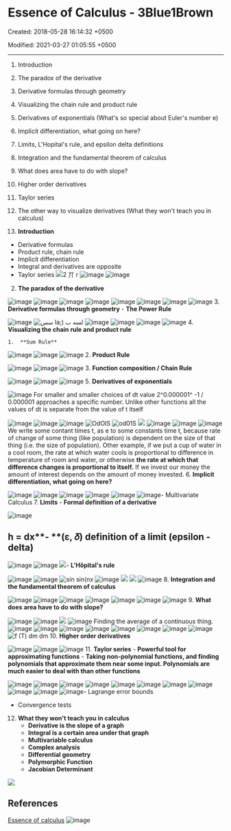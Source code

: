 # Essence of Calculus - 3Blue1Brown

Created: 2018-05-28 16:14:32 +0500

Modified: 2021-03-27 01:05:55 +0500

---

1.  Introduction

2.  The paradox of the derivative

3.  Derivative formulas through geometry

4.  Visualizing the chain rule and product rule

5.  Derivatives of exponentials (What's so special about Euler's number e)

6.  Implicit differentiation, what going on here?

7.  Limits, L'Hopital's rule, and epsilon delta definitions

8.  Integration and the fundamental theorem of calculus

9.  What does area have to do with slope?

10. Higher order derivatives

11. Taylor series

12. The other way to visualize derivatives (What they won't teach you in calculus)
1.  **Introduction**
-   Derivative formulas
-   Product rule, chain rule
-   Implicit differentiation
-   Integral and derivatives are opposite
-   Taylor series
![2 丌 r ](media/Essence-of-Calculus---3Blue1Brown-image1.png)
![image](media/Essence-of-Calculus---3Blue1Brown-image2.png)
![image](media/Essence-of-Calculus---3Blue1Brown-image3.png)
2.  **The paradox of the derivative**

![image](media/Essence-of-Calculus---3Blue1Brown-image4.png)
![image](media/Essence-of-Calculus---3Blue1Brown-image5.png)
![image](media/Essence-of-Calculus---3Blue1Brown-image6.png)
![image](media/Essence-of-Calculus---3Blue1Brown-image7.png)
![image](media/Essence-of-Calculus---3Blue1Brown-image8.png)
![image](media/Essence-of-Calculus---3Blue1Brown-image9.png)
![image](media/Essence-of-Calculus---3Blue1Brown-image10.png)
![image](media/Essence-of-Calculus---3Blue1Brown-image11.png)
3.  **Derivative formulas through geometry**
    -   **The Power Rule**

![image](media/Essence-of-Calculus---3Blue1Brown-image12.png)
![سس la;) لسه ب ](media/Essence-of-Calculus---3Blue1Brown-image13.png)
![image](media/Essence-of-Calculus---3Blue1Brown-image14.png)
![image](media/Essence-of-Calculus---3Blue1Brown-image15.png)
![image](media/Essence-of-Calculus---3Blue1Brown-image16.png)
![image](media/Essence-of-Calculus---3Blue1Brown-image17.png)
4.  **Visualizing the chain rule and product rule**

    1.  **Sum Rule**

![image](media/Essence-of-Calculus---3Blue1Brown-image18.png)
![image](media/Essence-of-Calculus---3Blue1Brown-image19.png)
![image](media/Essence-of-Calculus---3Blue1Brown-image20.png)
2.  **Product Rule**

![image](media/Essence-of-Calculus---3Blue1Brown-image21.png)
![image](media/Essence-of-Calculus---3Blue1Brown-image22.png)
![image](media/Essence-of-Calculus---3Blue1Brown-image23.png)
3.  **Function composition / Chain Rule**

![image](media/Essence-of-Calculus---3Blue1Brown-image24.png)
![image](media/Essence-of-Calculus---3Blue1Brown-image25.png)
![image](media/Essence-of-Calculus---3Blue1Brown-image26.png)
5.  **Derivatives of exponentials**

![image](media/Essence-of-Calculus---3Blue1Brown-image27.png)
For smaller and smaller choices of dt value 2^0.000001^ -1 / 0.000001 approaches a specific number. Unlike other functions all the values of dt is separate from the value of t itself

![image](media/Essence-of-Calculus---3Blue1Brown-image28.png)
![image](media/Essence-of-Calculus---3Blue1Brown-image29.png)
![image](media/Essence-of-Calculus---3Blue1Brown-image30.png)
![OdOIS ](media/Essence-of-Calculus---3Blue1Brown-image31.png)
![od01S ](media/Essence-of-Calculus---3Blue1Brown-image32.png)
![](media/Essence-of-Calculus---3Blue1Brown-image33.png)
![image](media/Essence-of-Calculus---3Blue1Brown-image34.png)
![image](media/Essence-of-Calculus---3Blue1Brown-image35.png)
![image](media/Essence-of-Calculus---3Blue1Brown-image36.png)
We write some contant times t, as e to some constants time t, because rate of change of some thing (like population) is dependent on the size of that thing (i.e. the size of population). Other example, if we put a cup of water in a cool room, the rate at which water cools is proportional to difference in temperature of room and water, or otherwise **the rate at which that difference changes is proportional to itself.** If we invest our money the amount of interest depends on the amount of money invested.
6.  **Implicit differentiation, what going on here?**

![image](media/Essence-of-Calculus---3Blue1Brown-image37.png)
![image](media/Essence-of-Calculus---3Blue1Brown-image38.png)
![image](media/Essence-of-Calculus---3Blue1Brown-image39.png)
![image](media/Essence-of-Calculus---3Blue1Brown-image40.png)
![image](media/Essence-of-Calculus---3Blue1Brown-image41.png)
![image](media/Essence-of-Calculus---3Blue1Brown-image42.png)-   Multivariate Calculus
7.  **Limits**
    -   **Formal definition of a derivative**

![image](media/Essence-of-Calculus---3Blue1Brown-image43.png)
## h = dx**-   **(ε, 𝛿) definition of a limit (epsilon - delta)

![image](media/Essence-of-Calculus---3Blue1Brown-image44.png)
![image](media/Essence-of-Calculus---3Blue1Brown-image45.png)
![](media/Essence-of-Calculus---3Blue1Brown-image46.png)-   **L'Hôpital's rule**

![image](media/Essence-of-Calculus---3Blue1Brown-image47.png)
![image](media/Essence-of-Calculus---3Blue1Brown-image48.png)
![sin sin(nx ](media/Essence-of-Calculus---3Blue1Brown-image49.png)
![image](media/Essence-of-Calculus---3Blue1Brown-image50.png)
![](media/Essence-of-Calculus---3Blue1Brown-image51.png)
![](media/Essence-of-Calculus---3Blue1Brown-image52.png)
![image](media/Essence-of-Calculus---3Blue1Brown-image53.png)
8.  **Integration and the fundamental theorem of calculus**

![image](media/Essence-of-Calculus---3Blue1Brown-image54.png)
![image](media/Essence-of-Calculus---3Blue1Brown-image55.png)
![image](media/Essence-of-Calculus---3Blue1Brown-image56.png)
![image](media/Essence-of-Calculus---3Blue1Brown-image57.png)
![image](media/Essence-of-Calculus---3Blue1Brown-image58.png)
![image](media/Essence-of-Calculus---3Blue1Brown-image59.png)
![image](media/Essence-of-Calculus---3Blue1Brown-image60.png)
9.  **What does area have to do with slope?**

![image](media/Essence-of-Calculus---3Blue1Brown-image61.png)
![image](media/Essence-of-Calculus---3Blue1Brown-image62.png)
![](media/Essence-of-Calculus---3Blue1Brown-image63.png)
![image](media/Essence-of-Calculus---3Blue1Brown-image64.png)
Finding the average of a continuous thing.
![image](media/Essence-of-Calculus---3Blue1Brown-image65.png)
![image](media/Essence-of-Calculus---3Blue1Brown-image66.png)
![image](media/Essence-of-Calculus---3Blue1Brown-image67.png)
![image](media/Essence-of-Calculus---3Blue1Brown-image68.png)
![image](media/Essence-of-Calculus---3Blue1Brown-image69.png)
![image](media/Essence-of-Calculus---3Blue1Brown-image70.png)
![image](media/Essence-of-Calculus---3Blue1Brown-image71.png)
![image](media/Essence-of-Calculus---3Blue1Brown-image72.png)
![f (T) dm dm ](media/Essence-of-Calculus---3Blue1Brown-image73.png)
10. **Higher order derivatives**

![image](media/Essence-of-Calculus---3Blue1Brown-image74.png)
![image](media/Essence-of-Calculus---3Blue1Brown-image75.png)
![image](media/Essence-of-Calculus---3Blue1Brown-image76.png)
11. **Taylor series**
    -   **Powerful tool for approximating functions**
    -   **Taking non-polynomial functions, and finding polynomials that approximate them near some input. Polynomials are much easier to deal with than other functions**

![image](media/Essence-of-Calculus---3Blue1Brown-image77.png)
![image](media/Essence-of-Calculus---3Blue1Brown-image78.png)
![image](media/Essence-of-Calculus---3Blue1Brown-image79.png)
![image](media/Essence-of-Calculus---3Blue1Brown-image80.png)
![image](media/Essence-of-Calculus---3Blue1Brown-image81.png)
![image](media/Essence-of-Calculus---3Blue1Brown-image82.png)
![image](media/Essence-of-Calculus---3Blue1Brown-image83.png)
![image](media/Essence-of-Calculus---3Blue1Brown-image84.png)
![image](media/Essence-of-Calculus---3Blue1Brown-image85.png)
![image](media/Essence-of-Calculus---3Blue1Brown-image86.png)
![image](media/Essence-of-Calculus---3Blue1Brown-image87.png)-   Lagrange error bounds
-   Convergence tests
12. **What they won't teach you in calculus**
    -   **Derivative is the slope of a graph**
    -   **Integral is a certain area under that graph**
    -   **Multivariable calculus**
    -   **Complex analysis**
    -   **Differential geometry**
    -   **Polymorphic Function**
    -   **Jacobian Determinant**

![](media/Essence-of-Calculus---3Blue1Brown-image88.png)
## References

[Essence of calculus](https://www.youtube.com/playlist?list=PLZHQObOWTQDMsr9K-rj53DwVRMYO3t5Yr)
![image](media/Essence-of-Calculus---3Blue1Brown-image89.jpg)
